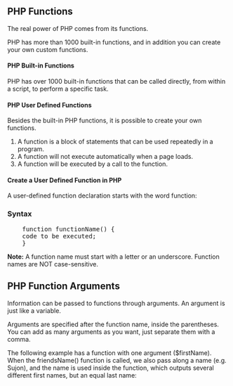 PHP Functions
-------------------
The real power of PHP comes from its functions.

PHP has more than 1000 built-in functions, and in addition you can create your own custom functions.

<h4>PHP Built-in Functions</h4>
PHP has over 1000 built-in functions that can be called directly, from within a script, to perform a specific task.

<h4>PHP User Defined Functions</h4>
Besides the built-in PHP functions, it is possible to create your own functions.

1. A function is a block of statements that can be used repeatedly in a program.
2. A function will not execute automatically when a page loads.
3. A function will be executed by a call to the function.

<h4>Create a User Defined Function in PHP</h4>
A user-defined function declaration starts with the word function:

<h3>Syntax</h3>
<pre>
    function functionName() {
    code to be executed;
    }
</pre>

<strong>Note:</strong> A function name must start with a letter or an underscore. Function names are NOT case-sensitive.

PHP Function Arguments
--------------------------
Information can be passed to functions through arguments. An argument is just like a variable.

Arguments are specified after the function name, inside the parentheses. You can add as many arguments as you want, just separate them with a comma.

The following example has a function with one argument ($firstName). When the friendsName() function is called, we also pass along a name (e.g. Sujon), and the name is used inside the function, which outputs several different first names, but an equal last name:

